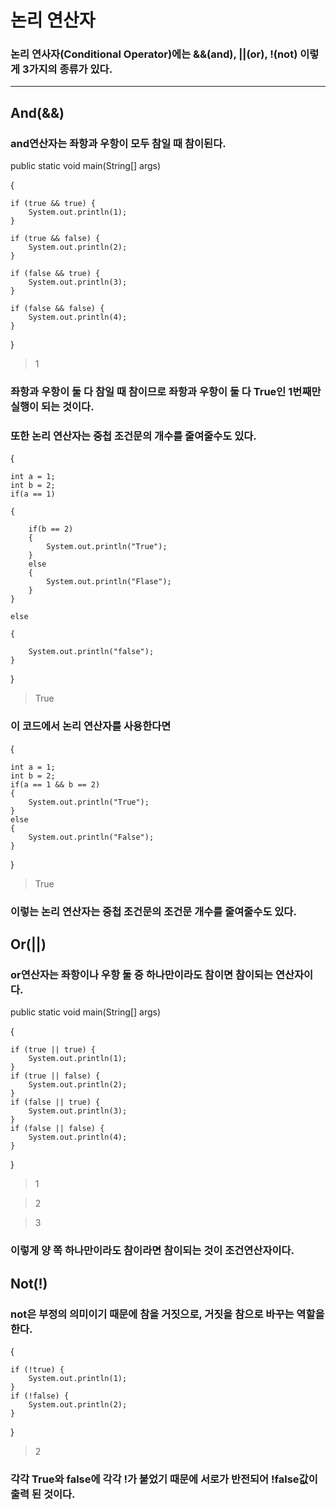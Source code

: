 # 논리 연산자
### 논리 연사자(Conditional Operator)에는 &&(and), ||(or), !(not) 이렇게 3가지의 종류가 있다.
---
## And(&&)
### and연산자는 좌항과 우항이 모두 참일 때 참이된다.
public static void main(String[] args)

{

    if (true && true) {
        System.out.println(1);
    }

    if (true && false) {
        System.out.println(2);
    }

    if (false && true) {
        System.out.println(3);
    }

    if (false && false) {
        System.out.println(4);
    }
}
> 1
### 좌항과 우항이 둘 다 참일 때 참이므로 좌항과 우항이 둘 다 True인 1번째만 실행이 되는 것이다.
### 또한 논리 연산자는 중첩 조건문의 개수를 줄여줄수도 있다.
{

    int a = 1;
    int b = 2;
    if(a == 1)

    {

        if(b == 2)
        {
            System.out.println("True");
        }
        else
        {
            System.out.println("Flase");
        }
    }

    else

    {

        System.out.println("false");
    }
}
> True
### 이 코드에서 논리 연산자를 사용한다면
{

    int a = 1;
    int b = 2;
    if(a == 1 && b == 2)
    {
        System.out.println("True");
    }
    else
    {
        System.out.println("False");
    }
}
> True
### 이렇는 논리 연산자는 중첩 조건문의 조건문 개수를 줄여줄수도 있다.
## Or(||)
### or연산자는 좌항이나 우항 둘 중 하나만이라도 참이면 참이되는 연산자이다.
public static void main(String[] args)

{

    if (true || true) {
        System.out.println(1);
    }
    if (true || false) {
        System.out.println(2);
    }
    if (false || true) {
        System.out.println(3);
    }
    if (false || false) {
        System.out.println(4);
    }
}
> 1

> 2

> 3
### 이렇게 양 쪽 하나만이라도 참이라면 참이되는 것이 조건연산자이다.
## Not(!)
### not은 부정의 의미이기 때문에 참을 거짓으로, 거짓을 참으로 바꾸는 역할을 한다.
{

    if (!true) {
        System.out.println(1);
    }
    if (!false) {
        System.out.println(2);
    }
}
> 2
### 각각 True와 false에 각각 !가 붙었기 때문에 서로가 반전되어 !false값이 출력 된 것이다.